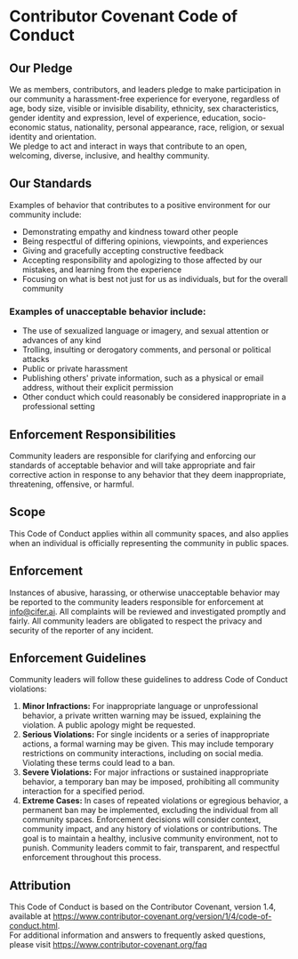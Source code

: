# Contributor Covenant Code of Conduct

## Our Pledge
We as members, contributors, and leaders pledge to make participation in our community a harassment-free experience for everyone, regardless of age, body size, visible or invisible disability, ethnicity, sex characteristics, gender identity and expression, level of experience, education, socio-economic status, nationality, personal appearance, race, religion, or sexual identity and orientation.
<br>
We pledge to act and interact in ways that contribute to an open, welcoming, diverse, inclusive, and healthy community.

## Our Standards
Examples of behavior that contributes to a positive environment for our community include:
- Demonstrating empathy and kindness toward other people
- Being respectful of differing opinions, viewpoints, and experiences
- Giving and gracefully accepting constructive feedback
- Accepting responsibility and apologizing to those affected by our mistakes, and learning from the experience
- Focusing on what is best not just for us as individuals, but for the overall community

### Examples of unacceptable behavior include:
- The use of sexualized language or imagery, and sexual attention or advances of any kind
- Trolling, insulting or derogatory comments, and personal or political attacks
- Public or private harassment
- Publishing others' private information, such as a physical or email address, without their explicit permission
- Other conduct which could reasonably be considered inappropriate in a professional setting

## Enforcement Responsibilities
Community leaders are responsible for clarifying and enforcing our standards of acceptable behavior and will take appropriate and fair corrective action in response to any behavior that they deem inappropriate, threatening, offensive, or harmful.

## Scope
This Code of Conduct applies within all community spaces, and also applies when an individual is officially representing the community in public spaces.

## Enforcement
Instances of abusive, harassing, or otherwise unacceptable behavior may be reported to the community leaders responsible for enforcement at info@cifer.ai.  All complaints will be reviewed and investigated promptly and fairly.
All community leaders are obligated to respect the privacy and security of the reporter of any incident.

## Enforcement Guidelines
Community leaders will follow these guidelines to address Code of Conduct violations:
1. **Minor Infractions:** For inappropriate language or unprofessional behavior, a private written warning may be issued, explaining the violation. A public apology might be requested.
2. **Serious Violations:** For single incidents or a series of inappropriate actions, a formal warning may be given. This may include temporary restrictions on community interactions, including on social media. Violating these terms could lead to a ban.
3. **Severe Violations:** For major infractions or sustained inappropriate behavior, a temporary ban may be imposed, prohibiting all community interaction for a specified period.
4. **Extreme Cases:** In cases of repeated violations or egregious behavior, a permanent ban may be implemented, excluding the individual from all community spaces.
Enforcement decisions will consider context, community impact, and any history of violations or contributions. The goal is to maintain a healthy, inclusive community environment, not to punish. Community leaders commit to fair, transparent, and respectful enforcement throughout this process.

## Attribution
This Code of Conduct is based on the Contributor Covenant, version 1.4, available at  https://www.contributor-covenant.org/version/1/4/code-of-conduct.html.
<br>
For additional information and answers to frequently asked questions, please visit https://www.contributor-covenant.org/faq
